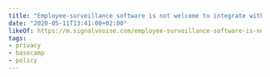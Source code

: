 ```yaml
---
title: "Employee-surveillance software is not welcome to integrate with Basecamp"
date: "2020-05-11T13:41:00+02:00"
likeOf: https://m.signalvnoise.com/employee-surveillance-software-is-not-welcome-to-integrate-with-basecamp/
tags:
- privacy
- basecamp
- policy
---
```

